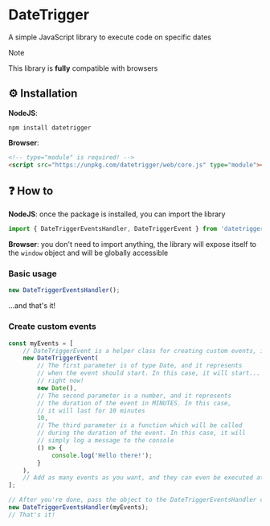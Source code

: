 # DateTrigger

A simple JavaScript library to execute code on specific dates

> [!NOTE]
>
> This library is **fully** compatible with browsers

## ⚙️ Installation

**NodeJS**:

```
npm install datetrigger
```

**Browser**:

```html
<!-- type="module" is required! -->
<script src="https://unpkg.com/datetrigger/web/core.js" type="module"></script>
```

## ❓ How to

**NodeJS**: once the package is installed, you can import the library

```js
import { DateTriggerEventsHandler, DateTriggerEvent } from 'datetrigger';
```

**Browser**: you don't need to import anything, the library will expose itself to the `window` object and will be globally accessible

### Basic usage

```js
new DateTriggerEventsHandler();
```

...and that's it!

### Create custom events

```js
const myEvents = [
    // DateTriggerEvent is a helper class for creating custom events, it has 3 parameters
    new DateTriggerEvent(
        // The first parameter is of type Date, and it represents
        // when the event should start. In this case, it will start...
        // right now!
        new Date(),
        // The second parameter is a number, and it represents
        // the duration of the event in MINUTES. In this case,
        // it will last for 10 minutes
        10,
        // The third parameter is a function which will be called
        // during the duration of the event. In this case, it will
        // simply log a message to the console
        () => {
            console.log('Hello there!');
        }
    ),
    // Add as many events as you want, and they can even be executed at the same time!
];

// After you're done, pass the object to the DateTriggerEventsHandler class
new DateTriggerEventsHandler(myEvents);
// That's it!
```
